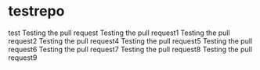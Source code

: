 # testrepo
test
Testing the pull request
Testing the pull request1
Testing the pull request2
Testing the pull request4
Testing the pull request5
Testing the pull request6
Testing the pull request7
Testing the pull request8
Testing the pull request9
